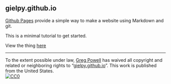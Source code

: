 ## gielpy.github.io

[Github Pages](https://pages.github.com) provide a simple way to make a
website using Markdown and git.

This is a minimal tutorial to get started.

View the thing [here](https://gielpy.github.io/eadem_mutata_resurgo)

---

To the extent possible under law,
[Greg Powell](https://github.com/gielpy)
has waived all copyright and related or neighboring rights to
&ldquo;[gielpy.github.io](https://github.com/gielpy/eadem_mutata_resurgo)&rdquo;.
This work is published from the United States.
<br/>
[![CC0](https://i.creativecommons.org/p/zero/1.0/88x31.png)](https://creativecommons.org/publicdomain/zero/1.0/)
